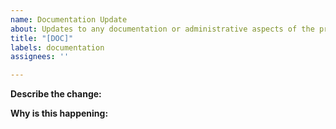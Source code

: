 ```yaml
---
name: Documentation Update
about: Updates to any documentation or administrative aspects of the project
title: "[DOC]"
labels: documentation
assignees: ''

---
```


**Describe the change:**
<!-- What part of the documentation should change
Ex. Update the wiki to include how issues are approved -->

**Why is this happening:**
<!-- Briefly mention why the change is happening if not inherently obvious
Ex.  To ensure all team members follow the same standards and ensure consistency -->